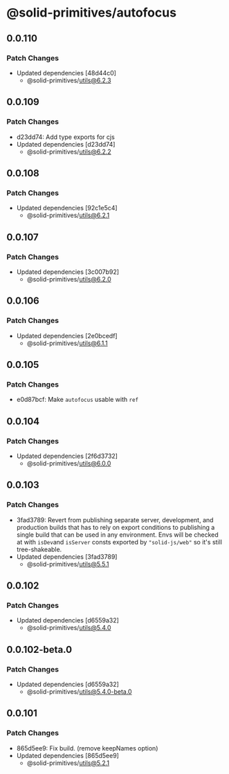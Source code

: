 # @solid-primitives/autofocus

## 0.0.110

### Patch Changes

- Updated dependencies [48d44c0]
  - @solid-primitives/utils@6.2.3

## 0.0.109

### Patch Changes

- d23dd74: Add type exports for cjs
- Updated dependencies [d23dd74]
  - @solid-primitives/utils@6.2.2

## 0.0.108

### Patch Changes

- Updated dependencies [92c1e5c4]
  - @solid-primitives/utils@6.2.1

## 0.0.107

### Patch Changes

- Updated dependencies [3c007b92]
  - @solid-primitives/utils@6.2.0

## 0.0.106

### Patch Changes

- Updated dependencies [2e0bcedf]
  - @solid-primitives/utils@6.1.1

## 0.0.105

### Patch Changes

- e0d87bcf: Make `autofocus` usable with `ref`

## 0.0.104

### Patch Changes

- Updated dependencies [2f6d3732]
  - @solid-primitives/utils@6.0.0

## 0.0.103

### Patch Changes

- 3fad3789: Revert from publishing separate server, development, and production builds that has to rely on export conditions
  to publishing a single build that can be used in any environment.
  Envs will be checked at with `isDev`and `isServer` consts exported by `"solid-js/web"` so it's still tree-shakeable.
- Updated dependencies [3fad3789]
  - @solid-primitives/utils@5.5.1

## 0.0.102

### Patch Changes

- Updated dependencies [d6559a32]
  - @solid-primitives/utils@5.4.0

## 0.0.102-beta.0

### Patch Changes

- Updated dependencies [d6559a32]
  - @solid-primitives/utils@5.4.0-beta.0

## 0.0.101

### Patch Changes

- 865d5ee9: Fix build. (remove keepNames option)
- Updated dependencies [865d5ee9]
  - @solid-primitives/utils@5.2.1
